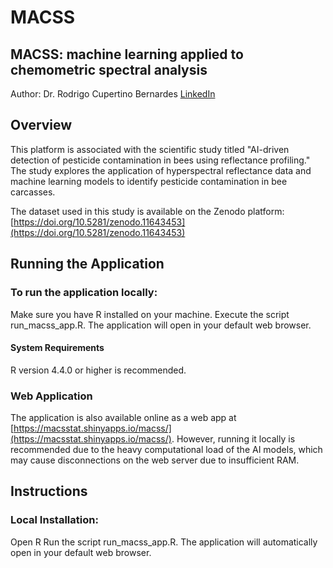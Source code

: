 # MACSS
## MACSS: machine learning applied to chemometric spectral analysis

Author: Dr. Rodrigo Cupertino Bernardes [LinkedIn](https://www.linkedin.com/in/rodrigo-cupertino-bernardes/)

## Overview
This platform is associated with the scientific study titled "AI-driven detection of pesticide contamination in bees using reflectance profiling." The study explores the application of hyperspectral reflectance data and machine learning models to identify pesticide contamination in bee carcasses.

The dataset used in this study is available on the Zenodo platform: [https://doi.org/10.5281/zenodo.11643453](https://doi.org/10.5281/zenodo.11643453)

## Running the Application
### To run the application locally:

Make sure you have R installed on your machine.
Execute the script run_macss_app.R.
The application will open in your default web browser.
#### System Requirements
R version 4.4.0 or higher is recommended.
### Web Application
The application is also available online as a web app at [https://macsstat.shinyapps.io/macss/](https://macsstat.shinyapps.io/macss/). However, running it locally is recommended due to the heavy computational load of the AI models, which may cause disconnections on the web server due to insufficient RAM.

## Instructions
### Local Installation:

Open R
Run the script run_macss_app.R.
The application will automatically open in your default web browser.
